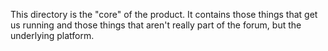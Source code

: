This directory is the "core" of the product. It contains those things that get us running
and those things that aren't really part of the forum, but the underlying platform.